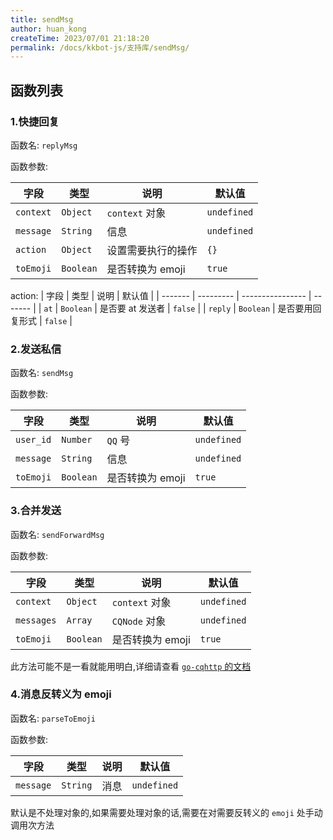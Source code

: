 ```yaml
---
title: sendMsg
author: huan_kong
createTime: 2023/07/01 21:18:20
permalink: /docs/kkbot-js/支持库/sendMsg/
---
```


## 函数列表

### 1.快捷回复

函数名: `replyMsg`

函数参数:

| 字段      | 类型      | 说明               | 默认值      |
| --------- | --------- | ------------------ | ----------- |
| `context` | `Object`  | `context` 对象     | `undefined` |
| `message` | `String`  | 信息               | `undefined` |
| `action`  | `Object`  | 设置需要执行的操作 | `{}`        |
| `toEmoji` | `Boolean` | 是否转换为 emoji   | `true`      |

action:
| 字段    | 类型      | 说明             | 默认值  |
| ------- | --------- | ---------------- | ------- |
| `at`    | `Boolean` | 是否要 at 发送者 | `false` |
| `reply` | `Boolean` | 是否要用回复形式 | `false` |

### 2.发送私信

函数名: `sendMsg`

函数参数:

| 字段      | 类型      | 说明             | 默认值      |
| --------- | --------- | ---------------- | ----------- |
| `user_id` | `Number`  | `QQ` 号          | `undefined` |
| `message` | `String`  | 信息             | `undefined` |
| `toEmoji` | `Boolean` | 是否转换为 emoji | `true`      |

### 3.合并发送

函数名: `sendForwardMsg`

函数参数:

| 字段       | 类型      | 说明             | 默认值      |
| ---------- | --------- | ---------------- | ----------- |
| `context`  | `Object`  | `context` 对象   | `undefined` |
| `messages` | `Array`   | `CQNode` 对象    | `undefined` |
| `toEmoji`  | `Boolean` | 是否转换为 emoji | `true`      |

此方法可能不是一看就能用明白,详细请查看 [`go-cqhttp` 的文档](https://docs.go-cqhttp.org/cqcode/#合并转发)

### 4.消息反转义为 emoji

函数名: `parseToEmoji`

函数参数:

| 字段      | 类型     | 说明 | 默认值      |
| --------- | -------- | ---- | ----------- |
| `message` | `String` | 消息 | `undefined` |

默认是不处理对象的,如果需要处理对象的话,需要在对需要反转义的 `emoji` 处手动调用次方法
